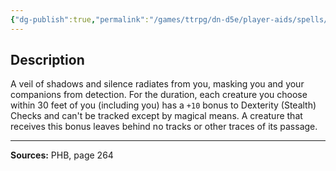 ```yaml
---
{"dg-publish":true,"permalink":"/games/ttrpg/dn-d5e/player-aids/spells/level-2/pass-without-trace/","tags":["TTRPG/DND/5e","verbal","somatic","material","concentration","Spell"],"noteIcon":""}
---
```



## Description
A veil of shadows and silence radiates from you, masking you and your companions from detection.
For the duration, each creature you choose within 30 feet of you (including you) has a `+10` bonus to Dexterity (Stealth) Checks and can't be tracked except by magical means.
A creature that receives this bonus leaves behind no tracks or other traces of its passage.

---

**Sources:** PHB, page 264
